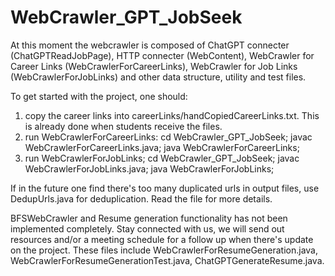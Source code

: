 # WebCrawler_GPT_JobSeek

At this moment the webcrawler is composed of ChatGPT connecter (ChatGPTReadJobPage), HTTP connecter (WebContent), WebCrawler for Career Links (WebCrawlerForCareerLinks), WebCrawler for Job Links (WebCrawlerForJobLinks) and other data structure, utility and test files. 

To get started with the project, one should:

1. copy the career links into careerLinks/handCopiedCareerLinks.txt. This is already done when students receive the files.
2. run WebCrawlerForCareerLinks:
    cd WebCrawler_GPT_JobSeek; javac WebCrawlerForCareerLinks.java; java WebCrawlerForCareerLinks;
3. run WebCrawlerForJobLinks;
    cd WebCrawler_GPT_JobSeek; javac WebCrawlerForJobLinks.java; java WebCrawlerForJobLinks;

If in the future one find there's too many duplicated urls in output files, use DedupUrls.java for deduplication. Read the file for more details.

BFSWebCrawler and Resume generation functionality has not been implemented completely. Stay connected with us, we will send out resources and/or a meeting schedule for a follow up when there's update on the project. These files include WebCrawlerForResumeGeneration.java, WebCrawlerForResumeGenerationTest.java, ChatGPTGenerateResume.java.
